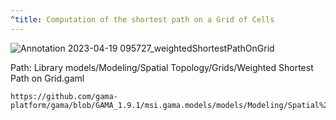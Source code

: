 ```yaml
---
^title: Computation of the shortest path on a Grid of Cells
---
```


![Annotation 2023-04-19 095727_weightedShortestPathOnGrid](https://user-images.githubusercontent.com/4437331/233009636-31ed572e-ca9c-46c0-8368-380537c9dd8a.png)

Path: Library models/Modeling/Spatial Topology/Grids/Weighted Shortest Path on Grid.gaml

```gaml reference
https://github.com/gama-platform/gama/blob/GAMA_1.9.1/msi.gama.models/models/Modeling/Spatial%20Topology/Grids/models/Weighted%20Shortest%20Path%20on%20Grid.gaml
```


